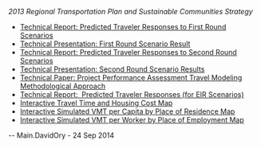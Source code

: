 _2013 Regional Transportation Plan and Sustainable Communities Strategy_

* [Technical Report: Predicted Traveler Responses to First Round Scenarios](https://mtcdrive.box.com/s/3qj8egg1esg01ac68qtnlq8e0c4l4h6s)
* [Technical Presentation: First Round Scenario Result](/foswiki/pub/Main/Presentations/2011_03_23_Final_First_Round_Results_for_Regional_Modelers.pps)
* [Technical Report: Predicted Traveler Responses to Second Round Scenarios](https://mtcdrive.box.com/s/5s2xevqdhhv41gj5is1o13wfhrogvfe9)
* [Technical Presentation: Second Round Scenario Results](/foswiki/pub/Main/Presentations/2011_12_07_Second_Round_Results_for_Regional_Modelers.ppsx)
* [Technical Paper: Project Performance Assessment Travel Modeling Methodological Approach](https://mtcdrive.box.com/s/d2mu4125chgokferantykwnbnbgrcglg)
* [Technical Report:  Predicted Traveler Responses (for EIR Scenarios)](http://onebayarea.org/pdf/final_supplemental_reports/FINAL_PBA_Predicted_Traveler_Responses.pdf)
* [Interactive Travel Time and Housing Cost Map](http://maps.onebayarea.org/travel_housing)
* [Interactive Simulated VMT per Capita by Place of Residence Map](PlanBayAreaVmtPerCapita)
* [Interactive Simulated VMT per Worker by Place of Employment Map](PlanBayAreaVmtPerWorker)

-- Main.DavidOry - 24 Sep 2014